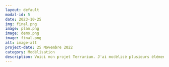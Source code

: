 ```yaml
---
layout: default
modal-id: 5
date: 2023-10-25
img: final.png
image: plan.png
image: demo.png
image: final.png
alt: image-alt
project-date: 25 Novembre 2022
category: Modélisation
description: Voici mon projet Terrarium. J'ai modélisé plusieurs éléments dans ce projet et fait des textures pour nos éléments présent dans la scène.
---
```

